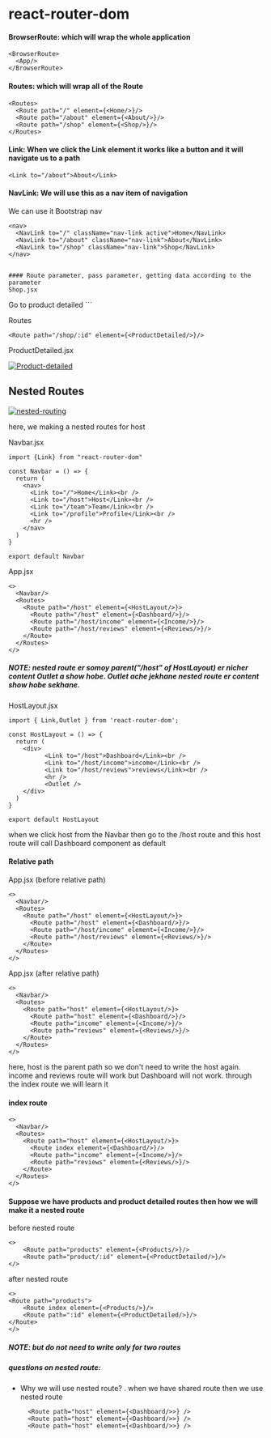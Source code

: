 # react-router-dom

#### BrowserRoute: which will wrap the whole application
```
<BrowserRoute>
  <App/>
</BrowserRoute>
```
#### Routes: which will wrap all of the Route
```
<Routes>
  <Route path="/" element={<Home/>}/>
  <Route path="/about" element={<About/>}/>
  <Route path="/shop" element={<Shop/>}/>
</Routes>
```


#### Link: When we click the Link element it works like a button and it will navigate us to a path
```
<Link to="/about">About</Link>
```

#### NavLink: We will use this as a nav item of navigation
We can use it Bootstrap nav
```
<nav>
  <NavLink to="/" className="nav-link active">Home</NavLink>
  <NavLink to="/about" className="nav-link">About</NavLink>
  <NavLink to="/shop" className="nav-link">Shop</NavLink>
</nav>


#### Route parameter, pass parameter, getting data according to the parameter
Shop.jsx
```
<Link to={`/shop/${id}`}>Go to product detailed</Link>
```

Routes
```
<Route path="/shop/:id" element={<ProductDetailed/>}/>
```

ProductDetailed.jsx

<a href="https://ibb.co/q1NFV6F"><img src="https://i.ibb.co/q1NFV6F/Product-detailed.png" alt="Product-detailed" border="0"></a>


## Nested Routes

<a href="https://ibb.co/BqJ5zL2"><img src="https://i.ibb.co/BqJ5zL2/nested-routing.png" alt="nested-routing" border="0"></a>

here, we making a nested routes for host


Navbar.jsx
```
import {Link} from "react-router-dom"

const Navbar = () => {
  return (
    <nav>
      <Link to="/">Home</Link><br />
      <Link to="/host">Host</Link><br />
      <Link to="/team">Team</Link><br />
      <Link to="/profile">Profile</Link><br />
      <hr />
    </nav>
  )
}

export default Navbar

```


App.jsx
```
<>
  <Navbar/>
  <Routes>
    <Route path="/host" element={<HostLayout/>}>
      <Route path="/host" element={<Dashboard/>}/>
      <Route path="/host/income" element={<Income/>}/>
      <Route path="/host/reviews" element={<Reviews/>}/>
    </Route>
  </Routes>
</>
```
##### NOTE: nested route er somoy parent("/host" of HostLayout) er nicher content Outlet a show hobe. Outlet ache jekhane nested route er content show hobe sekhane.

HostLayout.jsx
```
import { Link,Outlet } from 'react-router-dom';

const HostLayout = () => {
  return (
    <div>
          <Link to="/host">Dashboard</Link><br />
          <Link to="/host/income">income</Link><br />
          <Link to="/host/reviews">reviews</Link><br />
          <hr />
          <Outlet />
    </div>
  )
}

export default HostLayout

```

when we click host from the Navbar then go to the /host route and this host route will call Dashboard component as default


#### Relative path


App.jsx (before relative path)
```
<>
  <Navbar/>
  <Routes>
    <Route path="/host" element={<HostLayout/>}>
      <Route path="/host" element={<Dashboard/>}/>
      <Route path="/host/income" element={<Income/>}/>
      <Route path="/host/reviews" element={<Reviews/>}/>
    </Route>
  </Routes>
</>
```

App.jsx (after relative path)
```
<>
  <Navbar/>
  <Routes>
    <Route path="host" element={<HostLayout/>}>
      <Route path="host" element={<Dashboard/>}/>
      <Route path="income" element={<Income/>}/>
      <Route path="reviews" element={<Reviews/>}/>
    </Route>
  </Routes>
</>
```
here, host is the parent path so we don't need to write the host again. income and reviews route will work but Dashboard will not work. through the index route we will learn it

#### index route

```
<>
  <Navbar/>
  <Routes>
    <Route path="host" element={<HostLayout/>}>
      <Route index element={<Dashboard/>}/>
      <Route path="income" element={<Income/>}/>
      <Route path="reviews" element={<Reviews/>}/>
    </Route>
  </Routes>
</>
```

#### Suppose we have products and product detailed routes then how we will make it a nested route

before nested route
```
<>
    <Route path="products" element={<Products/>}/>
    <Route path="product/:id" element={<ProductDetailed/>}/>
</>
```

after nested route
```
<>
<Route path="products">
    <Route index element={<Products/>}/>
    <Route path=":id" element={<ProductDetailed/>}/>
</Route>
</>
```
##### NOTE: but do not need to write only for two routes

##### questions on nested route:
- Why we will use nested route?
    . when we have shared route then we use nested route
    ```
      <Route path="host" element={<Dashboard/>>} />
      <Route path="host" element={<Dashboard/>>} />
      <Route path="host" element={<Dashboard/>>} />
    ```
  


















